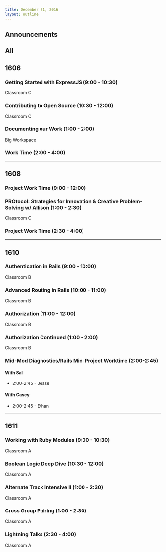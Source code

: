 ```yaml
---
title: December 21, 2016
layout: outline
---
```



## Announcements


## All

## 1606

### Getting Started with ExpressJS (9:00 - 10:30)

Classroom C

### Contributing to Open Source (10:30 - 12:00)

Classroom C

### Documenting our Work (1:00 - 2:00)

Big Workspace

### Work Time (2:00 - 4:00)

***

## 1608

### Project Work Time (9:00 - 12:00)

### PROtocol: Strategies for Innovation & Creative Problem-Solving w/ Allison (1:00 - 2:30)

Classroom C

### Project Work Time (2:30 - 4:00)

***

## 1610

### Authentication in Rails (9:00 - 10:00)

Classroom B

### Advanced Routing in Rails (10:00 - 11:00)

Classroom B

### Authorization (11:00 - 12:00)

Classroom B

### Authorization Continued (1:00 - 2:00)

Classroom B

### Mid-Mod Diagnostics/Rails Mini Project Worktime (2:00-2:45)

#### With Sal

* 2:00-2:45 - Jesse

#### With Casey

* 2:00-2:45 - Ethan

***

## 1611

### Working with Ruby Modules (9:00 - 10:30)

Classroom A

### Boolean Logic Deep Dive (10:30 - 12:00)

Classroom A

### Alternate Track Intensive II (1:00 - 2:30)

Classroom A

### Cross Group Pairing (1:00 - 2:30)

Classroom A

### Lightning Talks (2:30 - 4:00)

Classroom A

